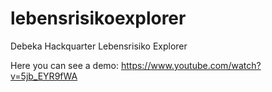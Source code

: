# lebensrisikoexplorer
Debeka Hackquarter Lebensrisiko Explorer

Here you can see a demo:
https://www.youtube.com/watch?v=5jb_EYR9fWA
